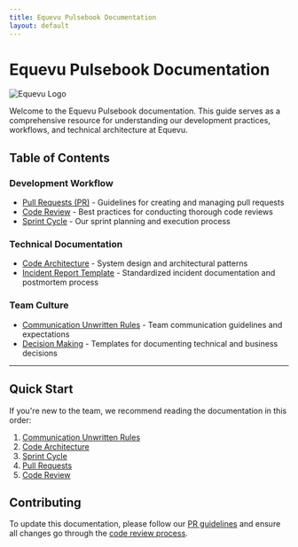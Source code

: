 ```yaml
---
title: Equevu Pulsebook Documentation
layout: default
---
```


# Equevu Pulsebook Documentation

![Equevu Logo](https://equevu.com/wp-content/uploads/2024/09/Equevu.svg)

Welcome to the Equevu Pulsebook documentation. This guide serves as a comprehensive resource for understanding our development practices, workflows, and technical architecture at Equevu.

## Table of Contents

### Development Workflow
- [Pull Requests (PR)](./PR.md) - Guidelines for creating and managing pull requests
- [Code Review](./code-review.md) - Best practices for conducting thorough code reviews
- [Sprint Cycle](./sprint-cycle.md) - Our sprint planning and execution process

### Technical Documentation
- [Code Architecture](./architecture.md) - System design and architectural patterns
- [Incident Report Template](./incident-report.md) - Standardized incident documentation and postmortem process

### Team Culture
- [Communication Unwritten Rules](./communication.md) - Team communication guidelines and expectations
- [Decision Making](./decision-making.md) - Templates for documenting technical and business decisions

---

## Quick Start

If you're new to the team, we recommend reading the documentation in this order:
1. [Communication Unwritten Rules](./communication.md)
2. [Code Architecture](./architecture.md)
3. [Sprint Cycle](./sprint-cycle.md)
4. [Pull Requests](./PR.md)
5. [Code Review](./code-review.md)

## Contributing

To update this documentation, please follow our [PR guidelines](./PR.md) and ensure all changes go through the [code review process](./code-review.md).